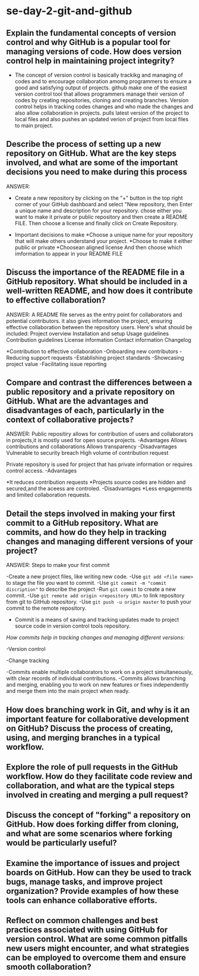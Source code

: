 # se-day-2-git-and-github
## Explain the fundamental concepts of version control and why GitHub is a popular tool for managing versions of code. How does version control help in maintaining project integrity?
- The concept of version control is basically trackikg and managing of codes and to encourage collaboration amomg programmers to ensure a good and satisfying output of projects. github make one of the easiest version control tool that allows programmers manage their version of codes by creating repositories, cloning and creating branches. Version control helps in tracking codes changes and who made the changes and also allow collaboration in projects. pulls latest version of the project to local files and also pushes an updated verion of project from local files to main project.

## Describe the process of setting up a new repository on GitHub. What are the key steps involved, and what are some of the important decisions you need to make during this process
ANSWER:
- Create a new repository by clicking on the "+" button in the top right corner of your GitHub dashboard and select "New repository, then Enter a unique name and description for your repository. chose either you want to make it private or public repository and then create a README FILE. Then choose a license and finally click on Create Repository.

- Important decisions to make
*Choose a unique name for your repository that will make others understand your project.
*Choose to make it either public or private
*Choosean aligned license
And then choose which imformation to appear in your README FILE

## Discuss the importance of the README file in a GitHub repository. What should be included in a well-written README, and how does it contribute to effective collaboration?
ANSWER:
A README file serves as the entry point for collaborators and potential contributors. it also gives information the project, ensuring effective collaboration between the repository users. Here's what should be included:
Project overview
Installation and setup
Usage guidelines
Contribution guidelines
License information
Contact information
Changelog

*Contribution to effective collaboration
   -Onboarding new contributors
   -Reducing support requests
   -Establishing project standards
   -Showcasing project value
   -Facilitating issue reporting
   
## Compare and contrast the differences between a public repository and a private repository on GitHub. What are the advantages and disadvantages of each, particularly in the context of collaborative projects?
ANSWER: Public repositiry allows for contribution of users and collaborators in projects,it is mostly used for open source projects.
    -Advantages
Allows contributions and collaborations
Allows transparency 
   -Disadvantages
Vulnerable to security breach
High volume of contribution request

 Private repository is used for project that has private information or requires control access.
  -Advantages
  
*It reduces contribution requests
*Projects source codes are hidden and secured,and the aceess are controled.
  -Disadvantages 
*Less engagements and limited collaboration requests.

## Detail the steps involved in making your first commit to a GitHub repository. What are commits, and how do they help in tracking changes and managing different versions of your project?
ANSWER:
Steps to make your first commit

-Create a new project files, like writing new code.
-Use `git add <file name>` to stage the file you want to commit.
-Use `git commit -m "commit discription"` to describe the project
-Run `git commit` to create a new commit.
-Use `git remote add origin <repository URL>` to link repository from git to GitHub repository.
-Use `git push -u origin master` to push your commit to the remote repository.

* Commit is a means of saving and tracking updates made to project source code in version control tools repository.


*How commits help in tracking changes and managing different versions:*

-Version control

-Change tracking

-Commits enable multiple collaborators to work on a project simultaneously, with clear records of individual contributions.
-Commits allows branching and merging, enabling you to work on new features or fixes independently and merge them into the main project when ready.


## How does branching work in Git, and why is it an important feature for collaborative development on GitHub? Discuss the process of creating, using, and merging branches in a typical workflow.


## Explore the role of pull requests in the GitHub workflow. How do they facilitate code review and collaboration, and what are the typical steps involved in creating and merging a pull request?

## Discuss the concept of "forking" a repository on GitHub. How does forking differ from cloning, and what are some scenarios where forking would be particularly useful?

## Examine the importance of issues and project boards on GitHub. How can they be used to track bugs, manage tasks, and improve project organization? Provide examples of how these tools can enhance collaborative efforts.

## Reflect on common challenges and best practices associated with using GitHub for version control. What are some common pitfalls new users might encounter, and what strategies can be employed to overcome them and ensure smooth collaboration?
